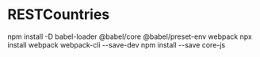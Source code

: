 # RESTCountries

npm install -D babel-loader @babel/core @babel/preset-env webpack
npx install webpack webpack-cli --save-dev
npm install --save core-js
